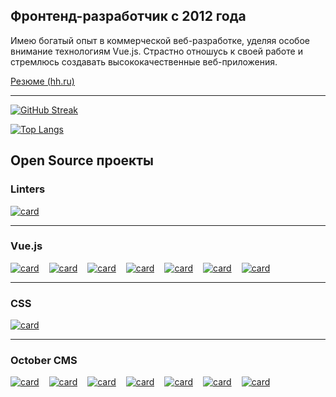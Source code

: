 ## Фронтенд-разработчик с 2012 года

Имею богатый опыт в коммерческой веб-разработке, уделяя особое внимание
технологиям Vue.js. Страстно отношусь к своей работе и стремлюсь создавать
высококачественные веб-приложения.

[Резюме (hh.ru)](https://hh.ru/resume/ec5eb6e9ff023f2e180039ed1f674a724f6254)

---

[![GitHub Streak](http://github-readme-streak-stats.herokuapp.com?user=alex-lit&theme=transparent&card_width=846&locale=ru&hide_border=true)](https://github.com/alex-lit?tab=projects&type=classic)

[![Top Langs](https://github-readme-stats.vercel.app/api/top-langs/?username=alex-lit&layout=compact&theme=transparent&card_width=846&locale=ru&hide_border=true&)](https://github.com/alex-lit?tab=projects&type=classic)

## Open Source проекты

### Linters

<section style="display: flex; flex-wrap: wrap; align-items: flex-start;  gap: 1rem;">
  <a href="https://github.com/alex-lit/lint-kit/">
     <img src="https://github-readme-stats.vercel.app/api/pin/?username=alex-lit&repo=lint-kit&theme=transparent&hide_border=true&description_lines_count=3" alt="card" />
  </a>
</section>

---

### Vue.js

<section style="display: flex; flex-wrap: wrap; align-items: flex-start;  gap: 1rem;">
  <a href="https://github.com/alex-lit/vue-yandex-share/">
    <img src="https://github-readme-stats.vercel.app/api/pin/?username=alex-lit&repo=vue-yandex-share&theme=transparent&hide_border=true&description_lines_count=3" alt="card" />
  </a>
  <a href="https://github.com/alex-lit/vue-component-source/">
    <img src="https://github-readme-stats.vercel.app/api/pin/?username=alex-lit&repo=vue-component-source&theme=transparent&hide_border=true&description_lines_count=3" alt="card" />
  </a>
  <a href="https://github.com/alex-lit/vue-inputmask-directive/">
    <img src="https://github-readme-stats.vercel.app/api/pin/?username=alex-lit&repo=vue-inputmask-directive&theme=transparent&hide_border=true&description_lines_count=3" alt="card" />
  </a>
  <a href="https://github.com/alex-lit/vue-console-log/">
    <img src="https://github-readme-stats.vercel.app/api/pin/?username=alex-lit&repo=vue-console-log&theme=transparent&hide_border=true&description_lines_count=3" alt="card" />
  </a>
  <a href="https://github.com/alex-lit/vue-apollo-kit/">
    <img src="https://github-readme-stats.vercel.app/api/pin/?username=alex-lit&repo=vue-apollo-kit&theme=transparent&hide_border=true&description_lines_count=3" alt="card" />
  </a>
  <a href="https://github.com/alex-lit/vue-storybook-kit/">
    <img src="https://github-readme-stats.vercel.app/api/pin/?username=alex-lit&repo=vue-storybook-kit&theme=transparent&hide_border=true&description_lines_count=3" alt="card" />
  </a>
  <a href="https://github.com/alex-lit/vue-app-architecture-recomendations/">
    <img src="https://github-readme-stats.vercel.app/api/pin/?username=alex-lit&repo=vue-app-architecture-recomendations&theme=transparent&hide_border=true&description_lines_count=3" alt="card" />
  </a>
</section>

---

### CSS

<section style="display: flex; flex-wrap: wrap; align-items: flex-start;  gap: 1rem;">
  <a href="https://github.com/alex-lit/css-material-color-palette-variables/">
    <img src="https://github-readme-stats.vercel.app/api/pin/?username=alex-lit&repo=css-material-color-palette-variables&theme=transparent&hide_border=true&description_lines_count=3" alt="card" />
  </a>
</section>

---

### October CMS

<section style="display: flex; flex-wrap: wrap; align-items: flex-start;  gap: 1rem;">
  <a href="https://github.com/alex-lit/octobercms-vk-widgets-plugin/">
    <img src="https://github-readme-stats.vercel.app/api/pin/?username=alex-lit&repo=octobercms-vk-widgets-plugin&theme=transparent&hide_border=true&description_lines_count=3" alt="card" />
  </a>
  <a href="https://github.com/alex-lit/octobercms-hypercomments-plugin/">
    <img src="https://github-readme-stats.vercel.app/api/pin/?username=alex-lit&repo=octobercms-hypercomments-plugin&theme=transparent&hide_border=true&description_lines_count=3" alt="card" />
  </a>
  <a href="https://github.com/alex-lit/octobercms-earth-nullschool-maps-plugin/">
    <img src="https://github-readme-stats.vercel.app/api/pin/?username=alex-lit&repo=octobercms-earth-nullschool-maps-plugin&theme=transparent&hide_border=true&description_lines_count=3" alt="card" />
  </a>
  <a href="https://github.com/alex-lit/octobercms-juicy-theme/">
    <img src="https://github-readme-stats.vercel.app/api/pin/?username=alex-lit&repo=octobercms-juicy-theme&theme=transparent&hide_border=true&description_lines_count=3" alt="card" />
  </a>
  <a href="https://github.com/alex-lit/octobercms-yandex-share-plugin/">
    <img src="https://github-readme-stats.vercel.app/api/pin/?username=alex-lit&repo=octobercms-yandex-share-plugin&theme=transparent&hide_border=true&description_lines_count=3" alt="card" />
  </a>
  <a href="https://github.com/alex-lit/octobercms-browser-detector-plugin/">
    <img src="https://github-readme-stats.vercel.app/api/pin/?username=alex-lit&repo=octobercms-browser-detector-plugin&theme=transparent&hide_border=true&description_lines_count=3" alt="card" />
  </a>
  <a href="https://github.com/alex-lit/octobercms-zooming-images-plugin/">
    <img src="https://github-readme-stats.vercel.app/api/pin/?username=alex-lit&repo=octobercms-zooming-images-plugin&theme=transparent&hide_border=true&description_lines_count=3" alt="card" />
  </a>
</section>
